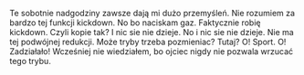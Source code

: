 Te sobotnie nadgodziny zawsze dają mi dużo przemyśleń. Nie rozumiem za bardzo tej funkcji kickdown. No bo naciskam gaz. Faktycznie robię kickdown. Czyli kopie tak? I nic sie nie dzieje. No i nic sie nie dzieje. Nie ma tej podwójnej redukcji. Może tryby trzeba pozmieniac? Tutaj? O! Sport. O! Zadziałało! Wcześniej nie wiedziałem, bo ojciec nigdy nie pozwala wrzucać tego trybu.